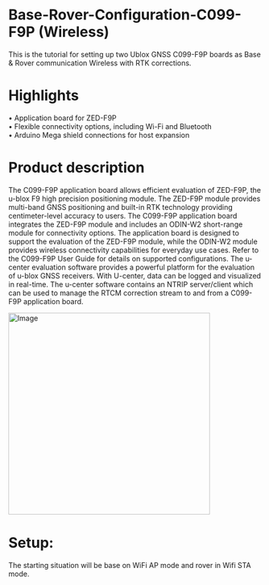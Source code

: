 # Base-Rover-Configuration-C099-F9P (Wireless)
This is the tutorial for setting up two Ublox GNSS C099-F9P boards as Base &amp; Rover communication Wireless with RTK corrections.

# Highlights
• Application board for ZED-F9P  
• Flexible connectivity options, including Wi-Fi and Bluetooth  
• Arduino Mega shield connections for host expansion  

# Product description
The C099-F9P application board allows efficient evaluation of ZED-F9P, the u-blox F9 high precision positioning module. The ZED-F9P module provides multi-band GNSS positioning and built-in RTK technology providing centimeter-level accuracy to users. The C099-F9P application board integrates the ZED-F9P module and includes an ODIN-W2 short-range module for connectivity options.
The application board is designed to support the evaluation of the ZED-F9P module, while the ODIN-W2 module provides wireless connectivity capabilities for everyday use cases. Refer to the C099-F9P User Guide for details on supported configurations. The u-center evaluation software provides a powerful platform for
the evaluation of u-blox GNSS receivers. With U-center, data can be logged and visualized in real-time. The u-center software contains an NTRIP server/client which can be used to manage the RTCM correction stream to and from a C099-F9P application board.

<img src="https://content.u-blox.com/sites/default/files/2022-04/C099_Front-withcover_2018-Oct_CMYK.jpg" alt="Image" width="400">

# Setup:
The starting situation will be base on WiFi AP mode and rover in Wifi STA mode.  



